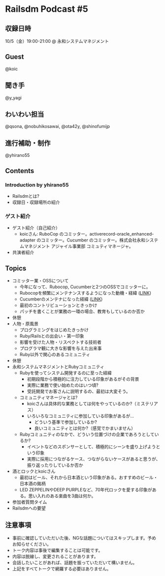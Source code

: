 # Railsdm Podcast \#5

## 収録日時

10/5（金）19:00-21:00 @ 永和システムマネジメント

## Guest

@koic

## 聞き手

@y_yagi

## わいわい担当

@qsona, @nobuhikosawai, @ota42y, @shinofumijp

## 進行補助・制作

@yhirano55

## Contents

### Introduction by yhirano55

* Railsdmとは?
* 収録日・収録場所の紹介

### ゲスト紹介

* ゲスト紹介（自己紹介）
    * koicさん: RuboCop のコミッター。activerecord-oracle_enhanced-adapter のコミッター。Cucumber のコミッター。株式会社永和システムマネジメント アジャイル事業部 コミュティマネージャ。
* 共演者紹介

## Topics

* コミッター業・OSSについて
    * 今年になって、Rubocop, Cucumberと2つのOSSでコミッターに。
    * Rubocopを頻繁にメンテナンスするようになった動機・経緯 ([LINK](https://twitter.com/koic/status/1002106758318379008))
    * Cucumberのメンテナになった経緯 ([LINK](http://koic.hatenablog.com/entry/become_a_cucumber_committer))
    * 最初のコントリビューションときっかけ
    * パッチを書くことが業務の一環の場合、教育もしているのか否か
* 休憩
* 人物・原風景
    * プログラミングをはじめたきっかけ
    * Ruby/Railsとの出会い・第一印象
    * 影響を受けた人物・リスペクトする技術者
    * プログラマ観に大きな影響を与えた出来事
    * Ruby以外で関心のあるコミュニティ
* 休憩
* 永和システムマネジメントとRubyコミュニティ
    * Rubyを使ってシステム開発するのに至った経緯
        * 初期段階から積極的に注力している印象があるがその背景
        * 実際に業務で使い始めたのはいつ頃?
        * 受託開発でお客さんに説明するの、最初は大変そう。
    * コミュニティマネージャとは?
        * koicさんは具体的な業務としては何をやっているのか?（ミステリアス）
        * いろいろなコミュニティに参加している印象があるが...
            * どういう基準で参加しているか?
            * 良いコミュニティとは何か?（感覚でかまいません）
    * Rubyコミュニティのなかで、どういう位置づけの企業であろうとしているか?
        * イベントなどのスポンサーとして、積極的にシーンを盛り上げようという印象
        * 実際に採用につながるケース、つながらないケースがあると思うが、振り返ったりしているか否か
* 酒とロックとkoicさん
    * 最初はビール、それから日本酒という印象がある。おすすめのビール・日本酒の銘柄
    * LED ZEPPELINやDEEP PURPLEなど、70年代ロックを愛する印象がある。思い入れのある楽曲を3曲は何か。
* 参加者質問タイム
* Railsdmへの要望

## 注意事項

* 事前に確認していただいた後、NGな話題についてはスキップします。予めお知らせください。
* トーク内容は事後で編集することは可能です。
* 内容は脱線し、変更されることがあります。
* 会話したいことがあれば、話題を振っていただいて構いません。
* 上記をすべてトークで網羅する必要はありません。
